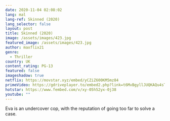 ```yaml
---
date: 2020-11-04 02:08:02
lang: mal
lang-ref: Skinned (2020)
lang_selector: false
layout: post
title: Skinned (2020)
image: /assets/images/423.jpg
featured_image: /assets/images/423.jpg
author: maxflix21
genre:
  - Thriller
country: UK
content_rating: PG-13
featured: false
imageshadow: true
netflix: https://movstar.xyz/embed/yCZiZ600KM5mz84
primeVideo: https://gdriveplayer.to/embed2.php?link=t6MvBgyllJUQKAQu4sT68gyn1jisDtrE9KZZ92ZgjnOQgi6g8VIT%252BFgv0sLISalDdj8tkDV13HvWsAA0%252FOxIbykO37vRmA5VFTnxKJYlCcU46pD3I62pM8WjLoq4GhxdHWVMhbdMxUuiIqttHgoLmV3Ba61ywkEhK5ZM8z4NSEfTKORajYbeY7xJ9dC0RwCUA%253D
hotstar: https://www.fembed.com/v/xy-05h52yx-0j38
youtube: ""
---
```

Eva is an undercover cop, with the reputation of going too far to solve a case.